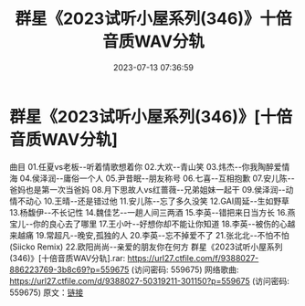 ﻿---
title: 群星《2023试听小屋系列(346)》十倍音质WAV分轨
date: 2023-07-13 07:36:59
categories: WAV车载音乐、镜像
tags: 华语中文
---
# 群星《2023试听小屋系列(346)》[十倍音质WAV分轨]

曲目
01.任夏vs老板--听着情歌想着你
02.大欢--青山笑
03.炜杰--你我陶醉爱情海
04.侯泽润--庸俗一个人
05.尹昔眠--朋友称号
06.七喜--互相抱歉
07.安儿陈--爸妈也是第一次当爸妈
08.月下思故人vs红蔷薇--兄弟姐妹一起干
09.侯泽润--动情不动心
10.王晴--还是错过他
11.安儿陈--忘了多久没笑
12.GAI周延--生如野草
13.杨馥伊--不长记性
14.魏佳艺--一趟人间三两酒
15.李英--错把来日当方长
16.燕宝儿--你的良心去了哪里
17.王小叶--好想你却不能让你知道
18.李英--被伤的心越来越痛
19.常超凡--晚安,孤独的人
20.李英--忘不掉爱不了
21.张北北--不怕不怕(Siicko Remix)
22.欧阳尚尚--亲爱的朋友你在何方
群星《2023试听小屋系列(346)》[十倍音质WAV分轨].rar: https://url27.ctfile.com/f/9388027-886223769-3b8c69?p=559675
(访问密码: 559675)
网络歌曲: https://url27.ctfile.com/d/9388027-50319211-301150?p=559675
(访问密码: 559675)
原文：[链接](https://blog.sina.com.cn/s/blog_1647c7e76010312oh.html)